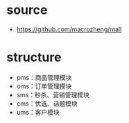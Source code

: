 # source

- https://github.com/macrozheng/mall



# structure

- pms：商品管理模块
- oms：订单管理模块
- sms：秒杀、营销管理模块
- cms：优选、话题模块
- ums：客户模块